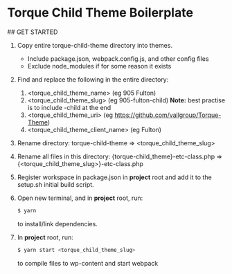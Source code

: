# Torque Child Theme Boilerplate

## GET STARTED

1.  Copy entire torque-child-theme directory into themes.

    - Include package.json, webpack.config.js, and other config files
    - Exclude node_modules if for some reason it exists

2.  Find and replace the following in the entire directory:

    1.  <torque_child_theme_name> (eg 905 Fulton)
    2.  <torque_child_theme_slug> (eg 905-fulton-child) **Note:** best practise is to include -child at the end
    3.  <torque_child_theme_uri> (eg https://github.com/vallgroup/Torque-Theme)
    4.  <torque_child_theme_client_name> (eg Fulton)

3.  Rename directory: torque-child-theme => <torque_child_theme_slug>

4.  Rename all files in this directory: {torque-child_theme}-etc-class.php => {<torque_child_theme_slug>}-etc-class.php

5.  Register workspace in package.json in **project** root and add it to the setup.sh initial build script.

6.  Open new terminal, and in **project** root, run:

    ```sh
    $ yarn
    ```

    to install/link dependencies.

7.  In **project** root, run:

    ```sh
    $ yarn start <torque_child_theme_slug>
    ```

    to compile files to wp-content and start webpack
